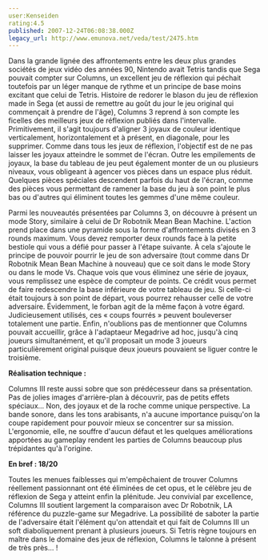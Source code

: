 ```yaml
---
user:Kenseiden
rating:4.5
published: 2007-12-24T06:08:38.000Z
legacy_url: http://www.emunova.net/veda/test/2475.htm
---
```

Dans la grande lignée des affrontements entre les deux plus grandes sociétés de jeux vidéo des années 90, Nintendo avait Tetris tandis que Sega pouvait compter sur Columns, un excellent jeu de réflexion qui péchait toutefois par un léger manque de rythme et un principe de base moins excitant que celui de Tetris. Histoire de redorer le blason du jeu de réflexion made in Sega (et aussi de remettre au goût du jour le jeu original qui commençait à prendre de l'âge), Columns 3 reprend à son compte les ficelles des meilleurs jeux de réflexion publiés dans l'intervalle. Primitivement, il s'agit toujours d'aligner 3 joyaux de couleur identique verticalement, horizontalement et à présent, en diagonale, pour les supprimer. Comme dans tous les jeux de réflexion, l'objectif est de ne pas laisser les joyaux atteindre le sommet de l'écran. Outre les empilements de joyaux, la base du tableau de jeu peut également monter de un ou plusieurs niveaux, vous obligeant à agencer vos pièces dans un espace plus réduit. Quelques pièces spéciales descendent parfois du haut de l'écran, comme des pièces vous permettant de ramener la base du jeu à son point le plus bas ou d'autres qui éliminent toutes les gemmes d'une même couleur.  

  

Parmi les nouveautés présentées par Columns 3, on découvre à présent un mode Story, similaire à celui de Dr Robotnik Mean Bean Machine. L'action prend place dans une pyramide sous la forme d'affrontements divisés en 3 rounds maximum. Vous devez remporter deux rounds face à la petite bestiole qui vous a défié pour passer à l'étape suivante. À cela s'ajoute le principe de pouvoir pourrir le jeu de son adversaire (tout comme dans Dr Robotnik Mean Bean Machine à nouveau) que ce soit dans le mode Story ou dans le mode Vs. Chaque vois que vous éliminez une série de joyaux, vous remplissez une espèce de compteur de points. Ce crédit vous permet de faire redescendre la base inférieure de votre tableau de jeu. Si celle-ci était toujours à son point de départ, vous pourrez rehausser celle de votre adversaire. Évidemment, le forban agit de la même façon à votre égard. Judicieusement utilisés, ces « coups fourrés » peuvent bouleverser totalement une partie. Enfin, n'oublions pas de mentionner que Columns pouvait accueillir, grâce à l'adaptaeur Megadrive ad hoc, jusqu'à cinq joueurs simultanément, et qu'il proposait un mode 3 joueurs particulièrement original puisque deux joueurs pouvaient se liguer contre le troisième.  

  

**Réalisation technique :**   

Columns III reste aussi sobre que son prédécesseur dans sa présentation. Pas de jolies images d'arrière-plan à découvrir, pas de petits effets spéciaux... Non, des joyaux et de la roche comme unique perspective. La bande sonore, dans les tons arabisants, n'a aucune importance puisqu'on la coupe rapidement pour pouvoir mieux se concentrer sur sa mission. L'ergonomie, elle, ne souffre d'aucun défaut et les quelques améliorations apportées au gameplay rendent les parties de Columns beaucoup plus trépidantes qu'à l'origine.  

  

**En bref : 18/20**   

Toutes les menues faiblesses qui m'empêchaient de trouver Columns réellement passionnant ont été éliminées de cet opus, et le célèbre jeu de réflexion de Sega y atteint enfin la plénitude. Jeu convivial par excellence, Columns III soutient largement la comparaison avec Dr Robotnik, LA référence du puzzle-game sur Megadrive. La possibilité de saboter la partie de l'adversaire était l'élément qu'on attendait et qui fait de Columns III un soft diaboliquement prenant à plusieurs joueurs. Si Tetris règne toujours en maître dans le domaine des jeux de réflexion, Columns le talonne à présent de très près... !